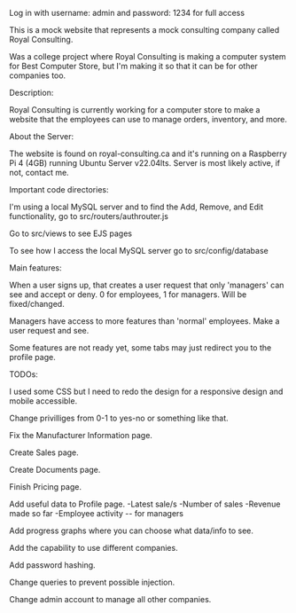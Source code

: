 Log in with username: admin and password: 1234 for full access

This is a mock website that represents a mock consulting company called Royal Consulting.

Was a college project where Royal Consulting is making a computer system for Best Computer Store, but I'm making it so that it can be for other companies too.


Description:

Royal Consulting is currently working for a computer store to make a website that the employees can use to manage orders, inventory, and more.


About the Server:

The website is found on royal-consulting.ca and it's running on a Raspberry Pi 4 (4GB) running Ubuntu Server v22.04lts. Server is most likely active, if not, contact me.



Important code directories:

I'm using a local MySQL server and to find the Add, Remove, and Edit functionality, go to src/routers/authrouter.js

Go to src/views to see EJS pages

To see how I access the local MySQL server go to src/config/database



Main features:

When a user signs up, that creates a user request that only 'managers' can see and accept or deny. 0 for employees, 1 for managers. Will be fixed/changed.

Managers have access to more features than 'normal' employees. Make a user request and see.

Some features are not ready yet, some tabs may just redirect you to the profile page.



TODOs:

I used some CSS but I need to redo the design for a responsive design and mobile accessible.

Change privilliges from 0-1 to yes-no or something like that.

Fix the Manufacturer Information page.

Create Sales page.

Create Documents page.

Finish Pricing page.

Add useful data to Profile page.
    -Latest sale/s
    -Number of sales
    -Revenue made so far
    -Employee activity -- for managers

Add progress graphs where you can choose what data/info to see.

Add the capability to use different companies.

Add password hashing.

Change queries to prevent possible injection.

Change admin account to manage all other companies.